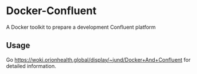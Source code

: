 # Docker-Confluent
A Docker toolkit to prepare a development Confluent platform

## Usage

Go https://woki.orionhealth.global/display/~jund/Docker+And+Confluent for detailed information.
